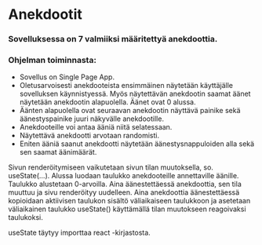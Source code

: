 # Anekdootit

### Sovelluksessa on 7 valmiiksi määritettyä anekdoottia. 

### Ohjelman toiminnasta: 
- Sovellus on Single Page App.
- Oletusarvoisesti anekdooteista ensimmäinen näytetään käyttäjälle sovelluksen
käynnistyessä. Myös näytettävän anekdootin saamat äänet näytetään anekdootin alapuolella.
Äänet ovat 0 alussa. 
- Äänten alapuolella ovat seuraavan anekdootin näyttävä painike sekä äänestyspainike
juuri näkyvälle anekdootille.
- Anekdooteille voi antaa ääniä niitä selatessaan.
- Näytettävä anekdootti arvotaan randomisti.
- Eniten ääniä saanut anekdootti näytetään äänestysnappuloiden alla sekä
sen saamat äänimäärät. 

Sivun renderöitymiseen vaikutetaan sivun tilan muutoksella, so. useState(...).
Alussa luodaan taulukko anekdooteille annettaville äänille. Taulukko alustetaan 0-arvoilla.
Aina äänestettäessä anekdoottia, sen tila muuttuu ja sivu renderöityy uudelleen. Aina anekdoottia
äänestettäessä kopioidaan aktiivisen taulukon sisältö väliaikaiseen taulukkoon ja asetetaan
väliaikainen taulukko useState() käyttämällä tilan muutokseen reagoivaksi taulukoksi.

useState täytyy importtaa react -kirjastosta.
